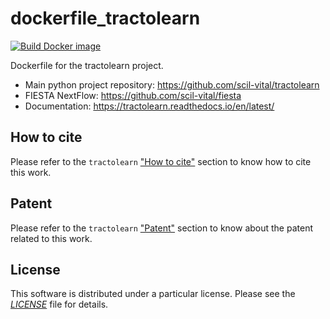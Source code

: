# dockerfile_tractolearn

[![Build Docker image](https://github.com/scil-vital/dockerfile_tractolearn/actions/workflows/build_docker_image.yml/badge.svg?branch=main)](https://github.com/scil-vital/dockerfile_tractolearn/actions/workflows/build_docker_image.yml?query=branch%3Amain)

Dockerfile for the tractolearn project.

- Main python project repository: https://github.com/scil-vital/tractolearn
- FIESTA NextFlow: https://github.com/scil-vital/fiesta
- Documentation: https://tractolearn.readthedocs.io/en/latest/

## How to cite

Please refer to the `tractolearn` ["How to cite"](https://github.com/scil-vital/tractolearn#how-to-cite)
section to know how to cite this work.

## Patent

Please refer to the `tractolearn` ["Patent"](https://github.com/scil-vital/tractolearn#patent)
section to know about the patent related to this work.

## License

This software is distributed under a particular license. Please see the
[*LICENSE*](LICENSE) file for details.
